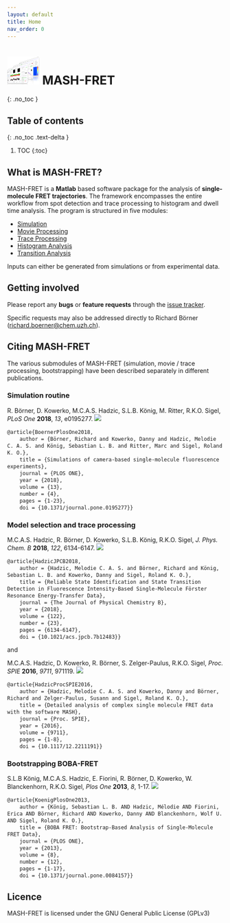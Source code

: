 ```yaml
---
layout: default
title: Home
nav_order: 0
---
```




# ![logo](assets/images/mash-fret_logo.png)    MASH-FRET
{: .no_toc }

## Table of contents
{: .no_toc .text-delta }

1. TOC
{:toc}

## What is MASH-FRET?
MASH-FRET is a **Matlab** based software package for the analysis of **single-molecule FRET trajectories**. The framework encompasses the entire workflow from spot detection and trace processing to histogram and dwell time analysis. The program is structured in five modules:
- [Simulation](simulation/simulation.md)
- [Movie Processing](movie-processing/movie-processing.md)
- [Trace Processing](trace-processing/trace-processing.md)
- [Histogram Analysis](histogram-analysis/histogram-analysis.md)
- [Transition Analysis](transition-analysis/transition-analysis.md)

Inputs can either be generated from simulations or from experimental data.

## Getting involved

Please report any **bugs** or **feature requests** through the [issue tracker](https://github.com/RNA-FRETools/MASH-FRET/issues).

Specific requests may also be addressed directly to Richard Börner (richard.boerner@chem.uzh.ch).

## Citing MASH-FRET

The various submodules of MASH-FRET (simulation, movie / trace processing, bootstrapping) have been described separately in different publications.

### Simulation routine

R. Börner, D. Kowerko, M.C.A.S. Hadzic, S.L.B. König, M. Ritter, R.K.O. Sigel, *PLoS One* **2018**, *13*, e0195277. [![](https://img.shields.io/badge/DOI-10.1371/journal.pone.0195277-blue.svg)](https://doi.org/10.1371/journal.pone.0195277)

```
@article{BoernerPlosOne2018,
    author = {Börner, Richard and Kowerko, Danny and Hadzic, Melodie C. A. S. and König, Sebastian L. B. and Ritter, Marc and Sigel, Roland K. O.},
    title = {Simulations of camera-based single-molecule fluorescence experiments},
    journal = {PLOS ONE},
    year = {2018},
    volume = {13},
    number = {4},
    pages = {1-23},
    doi = {10.1371/journal.pone.0195277}}
```


### Model selection and trace processing

M.C.A.S. Hadzic, R. Börner, D. Kowerko, S.L.B. König, R.K.O. Sigel, *J. Phys. Chem. B* **2018**, *122*, 6134-6147. [![](https://img.shields.io/badge/DOI-10.1021/acs.jpcb.7b12483-blue.svg)](https://doi.org/10.1021/acs.jpcb.7b12483)

```
@article{HadzicJPCB2018,
    author = {Hadzic, Melodie C. A. S. and Börner, Richard and König, Sebastian L. B. and Kowerko, Danny and Sigel, Roland K. O.},
    title = {Reliable State Identification and State Transition Detection in Fluorescence Intensity-Based Single-Molecule Förster Resonance Energy-Transfer Data},
    journal = {The Journal of Physical Chemistry B},
    year = {2018},
    volume = {122},
    number = {23},
    pages = {6134-6147},
    doi = {10.1021/acs.jpcb.7b12483}}
```

and

M.C.A.S. Hadzic, D. Kowerko, R. Börner, S. Zelger-Paulus, R.K.O. Sigel, *Proc. SPIE* **2016**, *9711*, 971119. [![](https://img.shields.io/badge/DOI-10.1117/12.2211191-blue.svg)](https://doi.org/10.1117/12.2211191)

```
@article{HadzicProcSPIE2016,
    author = {Hadzic, Melodie C. A. S. and Kowerko, Danny and Börner, Richard and Zelger-Paulus, Susann and Sigel, Roland K. O.},
    title = {Detailed analysis of complex single molecule FRET data with the software MASH},
    journal = {Proc. SPIE},
    year = {2016},
    volume = {9711},
    pages = {1-8},
    doi = {10.1117/12.2211191}}
```


### Bootstrapping BOBA-FRET

S.L.B König, M.C.A.S. Hadzic, E. Fiorini, R. Börner, D. Kowerko, W. Blanckenhorn, R.K.O. Sigel, *Plos One* **2013**, *8*, 1-17. [![](https://img.shields.io/badge/DOI-10.1371/journal.pone.0084157-blue.svg)](https://doi.org/10.1371/journal.pone.0084157)

```
@article{KoenigPlosOne2013,
    author = {König, Sebastian L. B. AND Hadzic, Mélodie AND Fiorini, Erica AND Börner, Richard AND Kowerko, Danny AND Blanckenhorn, Wolf U. AND Sigel, Roland K. O.},
    title = {BOBA FRET: Bootstrap-Based Analysis of Single-Molecule FRET Data},
    journal = {PLOS ONE},
    year = {2013},
    volume = {8},
    number = {12},
    pages = {1-17},
    doi = {10.1371/journal.pone.0084157}}
```

## Licence
MASH-FRET is licensed under the GNU General Public License (GPLv3)
